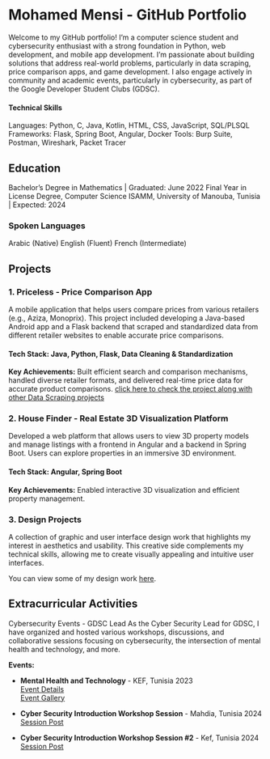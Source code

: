 # Mohamed Mensi - GitHub Portfolio

Welcome to my GitHub portfolio! I’m a computer science student and cybersecurity enthusiast with a strong foundation in Python, web development, and mobile app development. I’m passionate about building solutions that address real-world problems, particularly in data scraping, price comparison apps, and game development. I also engage actively in community and academic events, particularly in cybersecurity, as part of the Google Developer Student Clubs (GDSC).

#### Technical Skills
Languages: Python, C, Java, Kotlin, HTML, CSS, JavaScript, SQL/PLSQL
Frameworks: Flask, Spring Boot, Angular, Docker
Tools: Burp Suite, Postman, Wireshark, Packet Tracer
## Education
Bachelor’s Degree in Mathematics | Graduated: June 2022
Final Year in License Degree, Computer Science
ISAMM, University of Manouba, Tunisia | Expected: 2024
### Spoken Languages
Arabic (Native)
English (Fluent)
French (Intermediate)
## Projects
### 1. Priceless - Price Comparison App
A mobile application that helps users compare prices from various retailers (e.g., Aziza, Monoprix). This project included developing a Java-based Android app and a Flask backend that scraped and standardized data from different retailer websites to enable accurate price comparisons.

#### Tech Stack: Java, Python, Flask, Data Cleaning & Standardization
**Key Achievements:** Built efficient search and comparison mechanisms, handled diverse retailer formats, and delivered real-time price data for accurate product comparisons.
[click here to check the project along with other Data Scraping projects](https://github.com/mohamed159753/DataScraping/tree/main)

### 2. House Finder - Real Estate 3D Visualization Platform
Developed a web platform that allows users to view 3D property models and manage listings with a frontend in Angular and a backend in Spring Boot. Users can explore properties in an immersive 3D environment.

#### Tech Stack: Angular, Spring Boot
**Key Achievements:** Enabled interactive 3D visualization and efficient property management.
### 3. Design Projects
A collection of graphic and user interface design work that highlights my interest in aesthetics and usability. This creative side complements my technical skills, allowing me to create visually appealing and intuitive user interfaces.

You can view some of my design work [here](https://drive.google.com/drive/folders/1yA3nKpvgHqZcvfbLyZvRZQgX2uyVbdgj?usp=sharing).

## Extracurricular Activities
Cybersecurity Events - GDSC Lead
As the Cyber Security Lead for GDSC, I have organized and hosted various workshops, discussions, and collaborative sessions focusing on cybersecurity, the intersection of mental health and technology, and more.

**Events:**
- **Mental Health and Technology** - KEF, Tunisia 2023  
  [Event Details](https://gdsc.community.dev/events/details/developer-student-clubs-institut-superieur-de-linformatique-du-kef-presents-mental-health-and-technology/)  
  [Event Gallery](https://www.facebook.com/share/p/GZi7Zz88yKvx3Stp/)

- **Cyber Security Introduction Workshop Session** - Mahdia, Tunisia 2024  
  [Session Post](https://www.facebook.com/share/p/WNUqjDhP61vPfdM4/)

- **Cyber Security Introduction Workshop Session #2** - Kef, Tunisia 2024  
  [Session Post](https://www.facebook.com/share/p/iYsAt9kLGcJLormS/)
